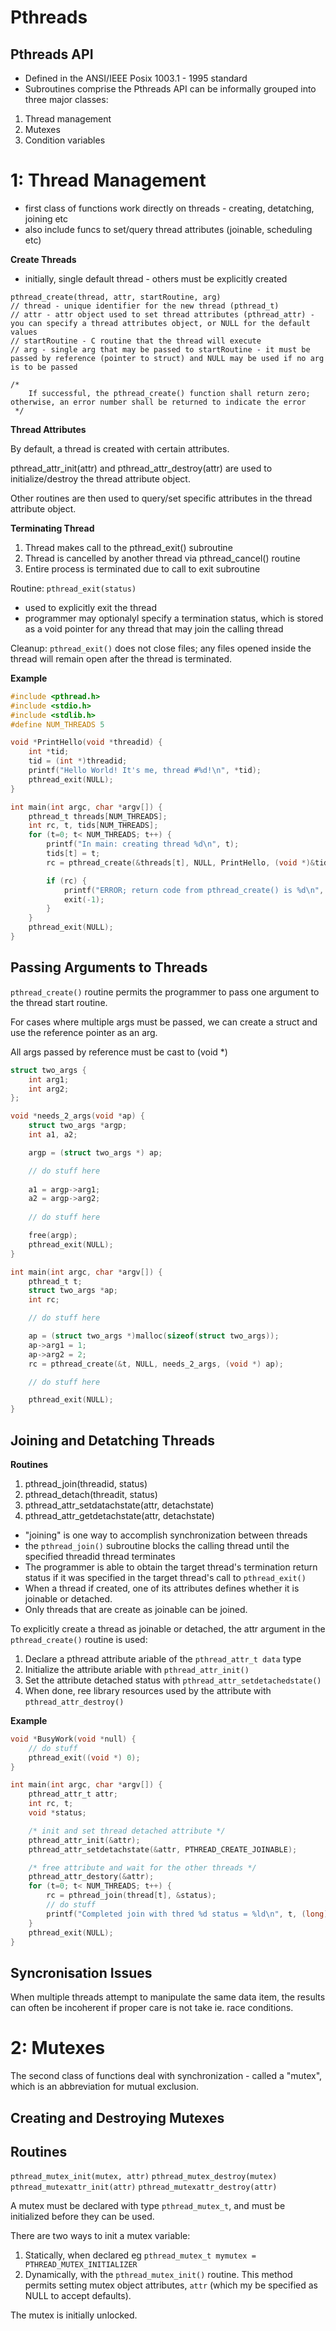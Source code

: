 # Pthreads 

## Pthreads API 

- Defined in the ANSI/IEEE Posix 1003.1 - 1995 standard
- Subroutines comprise the Pthreads API can be informally grouped into three major classes:
1. Thread management
2. Mutexes 
3. Condition variables

# 1: Thread Management

- first class of functions work directly on threads - creating, detatching, joining etc 
- also include funcs to set/query thread attributes (joinable, scheduling etc)

**Create Threads**

- initially, single default thread - others must be explicitly created

```
pthread_create(thread, attr, startRoutine, arg)
// thread - unique identifier for the new thread (pthread_t)
// attr - attr object used to set thread attributes (pthread_attr) - you can specify a thread attributes object, or NULL for the default values
// startRoutine - C routine that the thread will execute 
// arg - single arg that may be passed to startRoutine - it must be passed by reference (pointer to struct) and NULL may be used if no arg is to be passed

/*
	If successful, the pthread_create() function shall return zero; otherwise, an error number shall be returned to indicate the error
 */
```

**Thread Attributes**

By default, a thread is created with certain attributes.

pthread_attr_init(attr) and pthread_attr_destroy(attr) are used to initialize/destroy the thread attribute object.

Other routines are then used to query/set specific attributes in the thread attribute object.

**Terminating Thread**

1. Thread makes call to the pthread_exit() subroutine 
2. Thread is cancelled by another thread via pthread_cancel() routine 
3. Entire process is terminated due to call to exit subroutine 

Routine: `pthread_exit(status)`

- used to explicitly exit the thread
- programmer may optionalyl specify a termination status, which is stored as a void pointer for any thread that may join the calling thread

Cleanup: `pthread_exit()` does not close files; any files opened inside the thread will remain open after the thread is terminated.

**Example**

```c 
#include <pthread.h>
#include <stdio.h>
#include <stdlib.h>
#define NUM_THREADS 5

void *PrintHello(void *threadid) {
	int *tid;
	tid = (int *)threadid;
	printf("Hello World! It's me, thread #%d!\n", *tid);
	pthread_exit(NULL);
}

int main(int argc, char *argv[]) {
	pthread_t threads[NUM_THREADS];
	int rc, t, tids[NUM_THREADS];
	for (t=0; t< NUM_THREADS; t++) {
		printf("In main: creating thread %d\n", t);
		tids[t] = t;
		rc = pthread_create(&threads[t], NULL, PrintHello, (void *)&tids[t]);

		if (rc) {
			printf("ERROR; return code from pthread_create() is %d\n", rc);
			exit(-1);
		}
	}
	pthread_exit(NULL);	
}
```

## Passing Arguments to Threads

`pthread_create()` routine permits the programmer to pass one argument to the thread start routine.

For cases where multiple args must be passed, we can create a struct and use the reference pointer as an arg.

All args passed by reference must be cast to (void *)

```c 
struct two_args {
	int arg1;
	int arg2;	
};

void *needs_2_args(void *ap) {
	struct two_args *argp;
	int a1, a2;

	argp = (struct two_args *) ap;

	// do stuff here
	
	a1 = argp->arg1;
	a2 = argp->arg2;
	
	// do stuff here 

	free(argp);
	pthread_exit(NULL);
}

int main(int argc, char *argv[]) {
	pthread_t t;
	struct two_args *ap;
	int rc;

	// do stuff here 

	ap = (struct two_args *)malloc(sizeof(struct two_args));
	ap->arg1 = 1;
	ap->arg2 = 2;
	rc = pthread_create(&t, NULL, needs_2_args, (void *) ap);

	// do stuff here 

	pthread_exit(NULL);
}
```

## Joining and Detatching Threads

**Routines**

1. pthread_join(threadid, status)
2. pthread_detach(threadit, status)
3. pthread_attr_setdatachstate(attr, detachstate)
4. pthread_attr_getdetachstate(attr, detachstate)

- "joining" is one way to accomplish synchronization between threads
- the `pthread_join()` subroutine blocks the calling thread until the specified threadid thread terminates
- The programmer is able to obtain the target thread's termination return status if it was specified in the target thread's call to `pthread_exit()`
- When a thread if created, one of its attributes defines whether it is joinable or detached.
- Only threads that are create as joinable can be joined.

To explicitly create a thread as joinable or detached, the attr argument in the `pthread_create()` routine is used:

1. Declare a pthread attribute ariable of the `pthread_attr_t data` type 
2. Initialize the attribute ariable with `pthread_attr_init()`
3. Set the attribute detached status with `pthread_attr_setdetachedstate()`
4. When done, ree library resources used by the attribute with `pthread_attr_destroy()`

**Example**

```c
void *BusyWork(void *null) {
	// do stuff 
	pthread_exit((void *) 0);
}

int main(int argc, char *argv[]) {
	pthread_attr_t attr;
	int rc, t;
	void *status;

	/* init and set thread detached attribute */
	pthread_attr_init(&attr);
	pthread_attr_setdetachstate(&attr, PTHREAD_CREATE_JOINABLE);

	/* free attribute and wait for the other threads */
	pthread_attr_destory(&attr);
	for (t=0; t< NUM_THREADS; t++) {
		rc = pthread_join(thread[t], &status);
		// do stuff 
		printf("Completed join with thred %d status = %ld\n", t, (long)status);
	}
	pthread_exit(NULL);
}
```

## Syncronisation Issues 

When multiple threads attempt to manipulate the same data item, the results can often be incoherent if proper care is not take ie. race conditions.

# 2: Mutexes

The second class of functions deal with synchronization - called a "mutex", which is an abbreviation for mutual exclusion.

## Creating and Destroying Mutexes

Routines
---
`pthread_mutex_init(mutex, attr)`
`pthread_mutex_destroy(mutex)`
`pthread_mutexattr_init(attr)`
`pthread_mutexattr_destroy(attr)`

A mutex must be declared with type `pthread_mutex_t`, and must be initialized before they can be used.

There are two ways to init a mutex variable:
1. Statically, when declared eg `pthread_mutex_t mymutex = PTHREAD_MUTEX_INITIALIZER`
2. Dynamically, with the `pthread_mutex_init()` routine. This method permits setting mutex object attributes, `attr` (which my be specified as NULL to accept defaults).

The mutex is initially unlocked.








